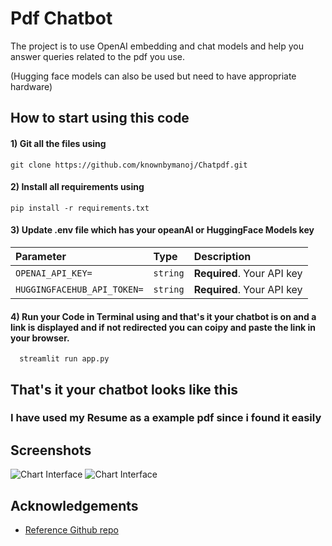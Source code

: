 
# Pdf Chatbot

The project is to use OpenAI embedding and chat models and help you answer queries related to the pdf you use.

(Hugging face models can also be used but need to have appropriate hardware)




## How to start using this code

#### 1) Git all the files using

```
git clone https://github.com/knownbymanoj/Chatpdf.git
```

#### 2) Install all requirements using 
```
pip install -r requirements.txt
```
#### 3) Update .env file which has your opeanAI or HuggingFace Models key

| Parameter | Type     | Description                |
| :-------- | :------- | :------------------------- |
| `OPENAI_API_KEY=` | `string` | **Required**. Your API key |
| `HUGGINGFACEHUB_API_TOKEN=` | `string` | **Required**. Your API key |

#### 4) Run your Code in Terminal using and that's it your chatbot is on and a link is displayed and if not redirected you can coipy and paste the link in your browser.

```http
  streamlit run app.py
```

## That's it your chatbot looks like this 
### I have used my Resume as a example pdf since i found it easily
## Screenshots

![Chart Interface](https://github.com/knownbymanoj/SpeakPDFly/blob/main/github_1.png)
![Chart Interface](https://github.com/knownbymanoj/SpeakPDFly/blob/main/github_2.png)


## Acknowledgements

 - [Reference Github repo](https://github.com/alejandro-ao/ask-multiple-pdfs/tree/main)


